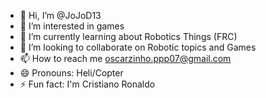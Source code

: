 - 👋 Hi, I’m @JoJoD13
- 👀 I’m interested in games
- 🌱 I’m currently learning about Robotics Things (FRC)
- 💞️ I’m looking to collaborate on Robotic topics and Games
- 📫 How to reach me oscarzinho.ppp07@gmail.com
- 😄 Pronouns: Heli/Copter
- ⚡ Fun fact: I'm Cristiano Ronaldo

